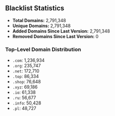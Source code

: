## Blacklist Statistics

- **Total Domains:** 2,791,348
- **Unique Domains:** 2,791,348
- **Added Domains Since Last Version:** 2,791,348
- **Removed Domains Since Last Version:** 0

### Top-Level Domain Distribution

-  `.com`: 1,236,934
-  `.org`: 235,747
-  `.net`: 172,710
-  `.top`: 86,334
-  `.shop`: 76,648
-  `.xyz`: 69,186
-  `.io`: 61,338
-  `.ru`: 56,677
-  `.info`: 50,428
-  `.pl`: 48,727
